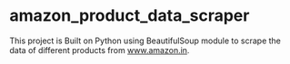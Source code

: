 # amazon_product_data_scraper
This project is Built on Python using BeautifulSoup module to scrape the data of different products from www.amazon.in.
